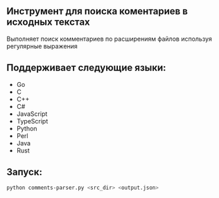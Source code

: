 ## Инструмент для поиска коментариев в исходных текстах
Выполняет поиск комментариев по расширениям файлов используя регулярные выражения

## Поддерживает следующие языки:
- Go
- C
- C++
- C#
- JavaScript
- TypeScript
- Python
- Perl
- Java
- Rust

## Запуск:
```bash
python comments-parser.py <src_dir> <output.json>
```
